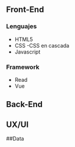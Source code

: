 ## Front-End

### Lenguajes
- HTML5
- CSS -CSS en cascada
- Javascript

### Framework
- Read
- Vue

## Back-End

## UX/UI

##Data

